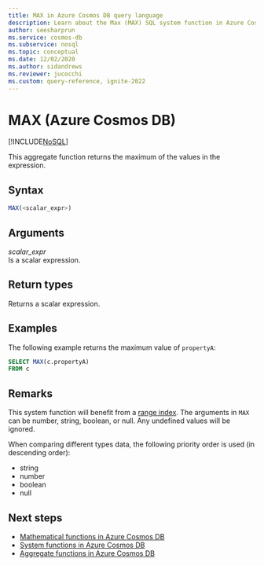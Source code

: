 ```yaml
---
title: MAX in Azure Cosmos DB query language
description: Learn about the Max (MAX) SQL system function in Azure Cosmos DB.
author: seesharprun
ms.service: cosmos-db
ms.subservice: nosql
ms.topic: conceptual
ms.date: 12/02/2020
ms.author: sidandrews
ms.reviewer: jucocchi
ms.custom: query-reference, ignite-2022
---
```

# MAX (Azure Cosmos DB)
[!INCLUDE[NoSQL](../../includes/appliesto-nosql.md)]

This aggregate function returns the maximum of the values in the expression.
  
## Syntax
  
```sql
MAX(<scalar_expr>)  
```  
  
## Arguments

*scalar_expr*  
   Is a scalar expression. 
  
## Return types
  
Returns a scalar expression.  
  
## Examples
  
The following example returns the maximum value of `propertyA`:
  
```sql
SELECT MAX(c.propertyA)
FROM c
```  

## Remarks

This system function will benefit from a [range index](../../index-policy.md#includeexclude-strategy). The arguments in `MAX` can be number, string, boolean, or null. Any undefined values will be ignored.

When comparing different types data, the following priority order is used (in descending order):

- string
- number
- boolean
- null

## Next steps

- [Mathematical functions in Azure Cosmos DB](system-functions.yml)
- [System functions in Azure Cosmos DB](system-functions.yml)
- [Aggregate functions in Azure Cosmos DB](aggregate-functions.md)
